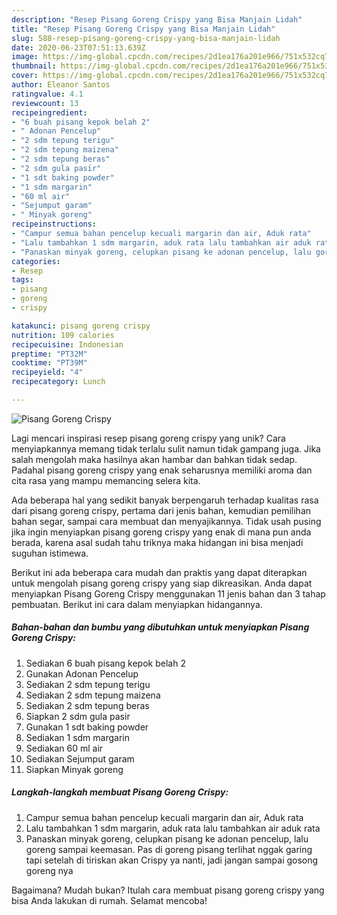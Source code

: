 ```yaml
---
description: "Resep Pisang Goreng Crispy yang Bisa Manjain Lidah"
title: "Resep Pisang Goreng Crispy yang Bisa Manjain Lidah"
slug: 588-resep-pisang-goreng-crispy-yang-bisa-manjain-lidah
date: 2020-06-23T07:51:13.639Z
image: https://img-global.cpcdn.com/recipes/2d1ea176a201e966/751x532cq70/pisang-goreng-crispy-foto-resep-utama.jpg
thumbnail: https://img-global.cpcdn.com/recipes/2d1ea176a201e966/751x532cq70/pisang-goreng-crispy-foto-resep-utama.jpg
cover: https://img-global.cpcdn.com/recipes/2d1ea176a201e966/751x532cq70/pisang-goreng-crispy-foto-resep-utama.jpg
author: Eleanor Santos
ratingvalue: 4.1
reviewcount: 13
recipeingredient:
- "6 buah pisang kepok belah 2"
- " Adonan Pencelup"
- "2 sdm tepung terigu"
- "2 sdm tepung maizena"
- "2 sdm tepung beras"
- "2 sdm gula pasir"
- "1 sdt baking powder"
- "1 sdm margarin"
- "60 ml air"
- "Sejumput garam"
- " Minyak goreng"
recipeinstructions:
- "Campur semua bahan pencelup kecuali margarin dan air, Aduk rata"
- "Lalu tambahkan 1 sdm margarin, aduk rata lalu tambahkan air aduk rata"
- "Panaskan minyak goreng, celupkan pisang ke adonan pencelup, lalu goreng sampai keemasan. Pas di goreng pisang terlihat nggak garing tapi setelah di tiriskan akan Crispy ya nanti, jadi jangan sampai gosong goreng nya"
categories:
- Resep
tags:
- pisang
- goreng
- crispy

katakunci: pisang goreng crispy 
nutrition: 109 calories
recipecuisine: Indonesian
preptime: "PT32M"
cooktime: "PT39M"
recipeyield: "4"
recipecategory: Lunch

---
```



![Pisang Goreng Crispy](https://img-global.cpcdn.com/recipes/2d1ea176a201e966/751x532cq70/pisang-goreng-crispy-foto-resep-utama.jpg)

Lagi mencari inspirasi resep pisang goreng crispy yang unik? Cara menyiapkannya memang tidak terlalu sulit namun tidak gampang juga. Jika salah mengolah maka hasilnya akan hambar dan bahkan tidak sedap. Padahal pisang goreng crispy yang enak seharusnya memiliki aroma dan cita rasa yang mampu memancing selera kita.

Ada beberapa hal yang sedikit banyak berpengaruh terhadap kualitas rasa dari pisang goreng crispy, pertama dari jenis bahan, kemudian pemilihan bahan segar, sampai cara membuat dan menyajikannya. Tidak usah pusing jika ingin menyiapkan pisang goreng crispy yang enak di mana pun anda berada, karena asal sudah tahu triknya maka hidangan ini bisa menjadi suguhan istimewa.




Berikut ini ada beberapa cara mudah dan praktis yang dapat diterapkan untuk mengolah pisang goreng crispy yang siap dikreasikan. Anda dapat menyiapkan Pisang Goreng Crispy menggunakan 11 jenis bahan dan 3 tahap pembuatan. Berikut ini cara dalam menyiapkan hidangannya.

<!--inarticleads1-->

##### Bahan-bahan dan bumbu yang dibutuhkan untuk menyiapkan Pisang Goreng Crispy:

1. Sediakan 6 buah pisang kepok belah 2
1. Gunakan  Adonan Pencelup
1. Sediakan 2 sdm tepung terigu
1. Sediakan 2 sdm tepung maizena
1. Sediakan 2 sdm tepung beras
1. Siapkan 2 sdm gula pasir
1. Gunakan 1 sdt baking powder
1. Sediakan 1 sdm margarin
1. Sediakan 60 ml air
1. Sediakan Sejumput garam
1. Siapkan  Minyak goreng




<!--inarticleads2-->

##### Langkah-langkah membuat Pisang Goreng Crispy:

1. Campur semua bahan pencelup kecuali margarin dan air, Aduk rata
1. Lalu tambahkan 1 sdm margarin, aduk rata lalu tambahkan air aduk rata
1. Panaskan minyak goreng, celupkan pisang ke adonan pencelup, lalu goreng sampai keemasan. Pas di goreng pisang terlihat nggak garing tapi setelah di tiriskan akan Crispy ya nanti, jadi jangan sampai gosong goreng nya




Bagaimana? Mudah bukan? Itulah cara membuat pisang goreng crispy yang bisa Anda lakukan di rumah. Selamat mencoba!
